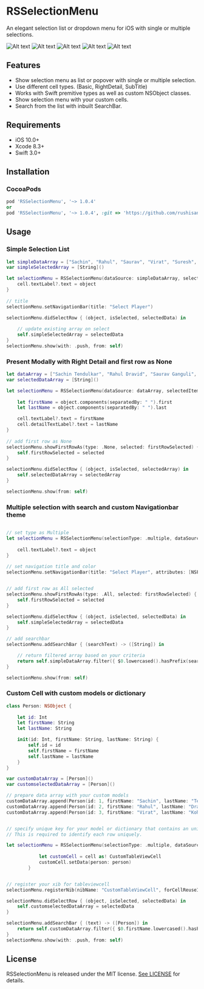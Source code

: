 # RSSelectionMenu

An elegant selection list or dropdown menu for iOS with single or multiple selections.


![Alt text](/Images/image1.png?raw=true "Home")
![Alt text](/Images/image2.png?raw=true "Simple push")
![Alt text](/Images/image3.png?raw=true "Show as popover")
![Alt text](/Images/image4.png?raw=true "Multiple selection")
![Alt text](/Images/image5.png?raw=true "Custom cells")
## Features

- Show selection menu as list or popover with single or multiple selection.
- Use different cell types. (Basic, RightDetail, SubTitle)
- Works with Swift premitive types as well as custom NSObject classes.
- Show selection menu with your custom cells.
- Search from the list with inbuilt SearchBar.


## Requirements

- iOS 10.0+ 
- Xcode 8.3+
- Swift 3.0+


## Installation

### CocoaPods

```ruby
pod 'RSSelectionMenu', '~> 1.0.4'
or
pod 'RSSelectionMenu', '~> 1.0.4', :git => 'https://github.com/rushisangani/RSSelectionMenu.git'

```

## Usage

### Simple Selection List

```swift
let simpleDataArray = ["Sachin", "Rahul", "Saurav", "Virat", "Suresh", "Ravindra", "Chris"]
var simpleSelectedArray = [String]()

let selectionMenu = RSSelectionMenu(dataSource: simpleDataArray, selectedItems:simpleSelectedArray) { (cell, object, indexPath) in
    cell.textLabel?.text = object
}
        
// title
selectionMenu.setNavigationBar(title: "Select Player")

selectionMenu.didSelectRow { (object, isSelected, selectedData) in
    
    // update existing array on select
    self.simpleSelectedArray = selectedData
}
selectionMenu.show(with: .push, from: self)
```

### Present Modally with Right Detail and first row as None

```swift
let dataArray = ["Sachin Tendulkar", "Rahul Dravid", "Saurav Ganguli", "Virat Kohli", "Suresh Raina", "Ravindra Jadeja", "Chris Gyle", "Steve Smith", "Anil Kumble"]
var selectedDataArray = [String]()

let selectionMenu = RSSelectionMenu(dataSource: dataArray, selectedItems: selectedDataArray, cellType: .rightDetail) { (cell, object, indexPath) in
            
	let firstName = object.components(separatedBy: " ").first
	let lastName = object.components(separatedBy: " ").last

	cell.textLabel?.text = firstName
	cell.detailTextLabel?.text = lastName
}
        
// add first row as None
selectionMenu.showFirstRowAs(type: .None, selected: firstRowSelected) { (text, selected) in
    self.firstRowSelected = selected
}

selectionMenu.didSelectRow { (object, isSelected, selectedArray) in
    self.selectedDataArray = selectedArray
}

selectionMenu.show(from: self)
```

### Multiple selection with search and custom Navigationbar theme

```swift

// set type as Multiple
let selectionMenu = RSSelectionMenu(selectionType: .multiple, dataSource: simpleDataArray, selectedItems: simpleSelectedArray) { (cell, object, indexPath) in
            
    cell.textLabel?.text = object
}
        
// set navigation title and color
selectionMenu.setNavigationBar(title: "Select Player", attributes: [NSForegroundColorAttributeName: UIColor.white], barTintColor: UIColor.orange.withAlphaComponent(0.5))


// add first row as All selected
selectionMenu.showFirstRowAs(type: .All, selected: firstRowSelected) { (text, selected) in
    self.firstRowSelected = selected
}

selectionMenu.didSelectRow { (object, isSelected, selectedData) in
    self.simpleSelectedArray = selectedData
}

// add searchbar
selectionMenu.addSearchBar { (searchText) -> ([String]) in

	// return filtered array based on your criteria
    return self.simpleDataArray.filter({ $0.lowercased().hasPrefix(searchText.lowercased()) })
}

selectionMenu.show(from: self)
```

### Custom Cell with custom models or dictionary

```swift
class Person: NSObject {
    
    let id: Int
    let firstName: String
    let lastName: String

    init(id: Int, firstName: String, lastName: String) {
        self.id = id
        self.firstName = firstName
        self.lastName = lastName
    }
}

var customDataArray = [Person]()
var customselectedDataArray = [Person]()

// prepare data array with your custom models
customDataArray.append(Person(id: 1, firstName: "Sachin", lastName: "Tendulkar"))
customDataArray.append(Person(id: 2, firstName: "Rahul", lastName: "Dravid"))
customDataArray.append(Person(id: 3, firstName: "Virat", lastName: "Kohli"))


// specify unique key for your model or dictionary that contains an unique value.
// This is required to identify each row uniquely.

let selectionMenu = RSSelectionMenu(selectionType: .multiple, dataSource: customDataArray, selectedItems: customselectedDataArray, uniqueKey: "id") { (cell, person, indexPath) in
            
            let customCell = cell as! CustomTableViewCell
            customCell.setData(person: person)
        }


// register your xib for tableviewcell        
selectionMenu.registerNib(nibName: "CustomTableViewCell", forCellReuseIdentifier: "cell")

selectionMenu.didSelectRow { (object, isSelected, selectedData) in
    self.customselectedDataArray = selectedData
}

selectionMenu.addSearchBar { (text) -> ([Person]) in
    return self.customDataArray.filter({ $0.firstName.lowercased().hasPrefix(text.lowercased()) })
}
selectionMenu.show(with: .push, from: self)
```

## License

RSSelectionMenu is released under the MIT license. [See LICENSE](https://github.com/rushisangani/RSSelectionMenu/blob/master/LICENSE) for details.